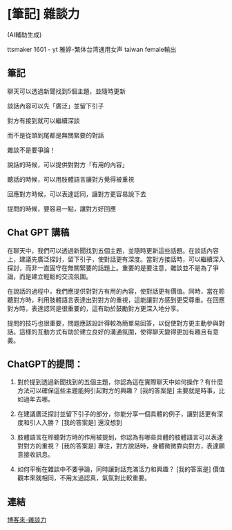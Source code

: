 # [筆記] 雜談力



(AI輔助生成)
<!--more-->
ttsmaker 1601 - yt 雅婷-繁体台湾通用女声 taiwan female輸出


## 筆記
聊天可以透過新聞找到5個主題，並隨時更新

談話內容可以先「廣泛」並留下引子

對方有接到就可以繼續深談

而不是從頭到尾都是無關緊要的對話

雜談不是要爭論！

說話的時候，可以提供對對方「有用的內容」

聽話的時候，可以用肢體語言讓對方覺得被重視

回應對方時候，可以表達認同，讓對方更容易說下去

提問的時候，要容易一點，讓對方好回應

## Chat GPT 講稿
在聊天中，我們可以透過新聞找到五個主題，並隨時更新這些話題。在談話內容上，建議先廣泛探討，留下引子，使對話更有深度。當對方接話時，可以繼續深入探討，而非一直固守在無關緊要的話題上。重要的是要注意，雜談並不是為了爭論，而是建立輕鬆的交流氛圍。

在說話的過程中，我們應提供對對方有用的內容，使對話更有價值。同時，當在聆聽對方時，利用肢體語言表達出對對方的重視，這能讓對方感到更受尊重。在回應對方時，表達認同是很重要的，這有助於鼓勵對方更深入地分享。

提問的技巧也很重要，問題應該設計得較為簡單易回答，以促使對方更主動參與對話。這樣的互動方式有助於建立良好的溝通氛圍，使得聊天變得更加有趣且有意義。

## ChatGPT的提問：
1. 對於提到透過新聞找到的五個主題，你認為這在實際聊天中如何操作？有什麼方法可以確保這些主題能夠引起對方的興趣？
[我的答案是] 主要就是時事，比如過年去哪。

2. 在建議廣泛探討並留下引子的部分，你能分享一個具體的例子，讓對話更有深度和引人入勝？
[我的答案是] 還沒想到

3. 肢體語言在聆聽對方時的作用被提到，你認為有哪些具體的肢體語言可以表達對對方的重視？
[我的答案是] 專注，對方說話時，身體微微靠向對方，表達願意接收訊息。

4. 如何平衡在雜談中不要爭論，同時讓對話充滿活力和興趣？
[我的答案是] 價值觀本來就相同，不用太過認真，氣氛對比較重要。


## 連結
[博客來-雜談力](https://www.books.com.tw/products/0010725341)
